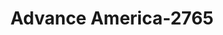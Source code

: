 ---
f_zip-code: 32060
f_state-code: FL
title: Advance America-2765
f_phone: 386-362-3100
f_city-only: Live Oak
f_address: 6828 Suwannee Plaza Lane Live Oak
f_location-unique-id: '2765'
slug: advance-america-2765
updated-on: '2024-05-30T13:46:58.046Z'
created-on: '2024-05-30T13:36:59.803Z'
published-on: '2024-05-30T13:54:32.469Z'
f_city-state: cms/city/live-oak-fl.md
f_company: cms/company/advance-america.md
f_state: cms/state/florida.md
layout: '[payday-loan].html'
tags: payday-loan
---
